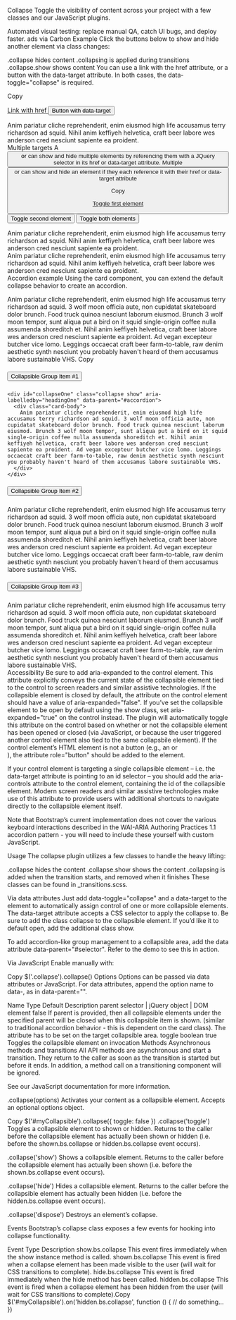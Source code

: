 

Collapse
Toggle the visibility of content across your project with a few classes and our JavaScript plugins.

Automated visual testing: replace manual QA, catch UI bugs, and deploy faster.
ads via Carbon
Example
Click the buttons below to show and hide another element via class changes:

.collapse hides content
.collapsing is applied during transitions
.collapse.show shows content
You can use a link with the href attribute, or a button with the data-target attribute. In both cases, the data-toggle="collapse" is required.

 

Copy
<p>
  <a class="btn btn-primary" data-toggle="collapse" href="#collapseExample" role="button" aria-expanded="false" aria-controls="collapseExample">
    Link with href
  </a>
  <button class="btn btn-primary" type="button" data-toggle="collapse" data-target="#collapseExample" aria-expanded="false" aria-controls="collapseExample">
    Button with data-target
  </button>
</p>
<div class="collapse" id="collapseExample">
  <div class="card card-body">
    Anim pariatur cliche reprehenderit, enim eiusmod high life accusamus terry richardson ad squid. Nihil anim keffiyeh helvetica, craft beer labore wes anderson cred nesciunt sapiente ea proident.
  </div>
</div>
Multiple targets
A <button> or <a> can show and hide multiple elements by referencing them with a JQuery selector in its href or data-target attribute. Multiple <button> or <a> can show and hide an element if they each reference it with their href or data-target attribute

 

Copy
<p>
  <a class="btn btn-primary" data-toggle="collapse" href="#multiCollapseExample1" role="button" aria-expanded="false" aria-controls="multiCollapseExample1">Toggle first element</a>
  <button class="btn btn-primary" type="button" data-toggle="collapse" data-target="#multiCollapseExample2" aria-expanded="false" aria-controls="multiCollapseExample2">Toggle second element</button>
  <button class="btn btn-primary" type="button" data-toggle="collapse" data-target=".multi-collapse" aria-expanded="false" aria-controls="multiCollapseExample1 multiCollapseExample2">Toggle both elements</button>
</p>
<div class="row">
  <div class="col">
    <div class="collapse multi-collapse" id="multiCollapseExample1">
      <div class="card card-body">
        Anim pariatur cliche reprehenderit, enim eiusmod high life accusamus terry richardson ad squid. Nihil anim keffiyeh helvetica, craft beer labore wes anderson cred nesciunt sapiente ea proident.
      </div>
    </div>
  </div>
  <div class="col">
    <div class="collapse multi-collapse" id="multiCollapseExample2">
      <div class="card card-body">
        Anim pariatur cliche reprehenderit, enim eiusmod high life accusamus terry richardson ad squid. Nihil anim keffiyeh helvetica, craft beer labore wes anderson cred nesciunt sapiente ea proident.
      </div>
    </div>
  </div>
</div>
Accordion example
Using the card component, you can extend the default collapse behavior to create an accordion.

Anim pariatur cliche reprehenderit, enim eiusmod high life accusamus terry richardson ad squid. 3 wolf moon officia aute, non cupidatat skateboard dolor brunch. Food truck quinoa nesciunt laborum eiusmod. Brunch 3 wolf moon tempor, sunt aliqua put a bird on it squid single-origin coffee nulla assumenda shoreditch et. Nihil anim keffiyeh helvetica, craft beer labore wes anderson cred nesciunt sapiente ea proident. Ad vegan excepteur butcher vice lomo. Leggings occaecat craft beer farm-to-table, raw denim aesthetic synth nesciunt you probably haven't heard of them accusamus labore sustainable VHS.
 Copy
<div id="accordion">
  <div class="card">
    <div class="card-header" id="headingOne">
      <h5 class="mb-0">
        <button class="btn btn-link" data-toggle="collapse" data-target="#collapseOne" aria-expanded="true" aria-controls="collapseOne">
          Collapsible Group Item #1
        </button>
      </h5>
    </div>

    <div id="collapseOne" class="collapse show" aria-labelledby="headingOne" data-parent="#accordion">
      <div class="card-body">
        Anim pariatur cliche reprehenderit, enim eiusmod high life accusamus terry richardson ad squid. 3 wolf moon officia aute, non cupidatat skateboard dolor brunch. Food truck quinoa nesciunt laborum eiusmod. Brunch 3 wolf moon tempor, sunt aliqua put a bird on it squid single-origin coffee nulla assumenda shoreditch et. Nihil anim keffiyeh helvetica, craft beer labore wes anderson cred nesciunt sapiente ea proident. Ad vegan excepteur butcher vice lomo. Leggings occaecat craft beer farm-to-table, raw denim aesthetic synth nesciunt you probably haven't heard of them accusamus labore sustainable VHS.
      </div>
    </div>
  </div>
  <div class="card">
    <div class="card-header" id="headingTwo">
      <h5 class="mb-0">
        <button class="btn btn-link collapsed" data-toggle="collapse" data-target="#collapseTwo" aria-expanded="false" aria-controls="collapseTwo">
          Collapsible Group Item #2
        </button>
      </h5>
    </div>
    <div id="collapseTwo" class="collapse" aria-labelledby="headingTwo" data-parent="#accordion">
      <div class="card-body">
        Anim pariatur cliche reprehenderit, enim eiusmod high life accusamus terry richardson ad squid. 3 wolf moon officia aute, non cupidatat skateboard dolor brunch. Food truck quinoa nesciunt laborum eiusmod. Brunch 3 wolf moon tempor, sunt aliqua put a bird on it squid single-origin coffee nulla assumenda shoreditch et. Nihil anim keffiyeh helvetica, craft beer labore wes anderson cred nesciunt sapiente ea proident. Ad vegan excepteur butcher vice lomo. Leggings occaecat craft beer farm-to-table, raw denim aesthetic synth nesciunt you probably haven't heard of them accusamus labore sustainable VHS.
      </div>
    </div>
  </div>
  <div class="card">
    <div class="card-header" id="headingThree">
      <h5 class="mb-0">
        <button class="btn btn-link collapsed" data-toggle="collapse" data-target="#collapseThree" aria-expanded="false" aria-controls="collapseThree">
          Collapsible Group Item #3
        </button>
      </h5>
    </div>
    <div id="collapseThree" class="collapse" aria-labelledby="headingThree" data-parent="#accordion">
      <div class="card-body">
        Anim pariatur cliche reprehenderit, enim eiusmod high life accusamus terry richardson ad squid. 3 wolf moon officia aute, non cupidatat skateboard dolor brunch. Food truck quinoa nesciunt laborum eiusmod. Brunch 3 wolf moon tempor, sunt aliqua put a bird on it squid single-origin coffee nulla assumenda shoreditch et. Nihil anim keffiyeh helvetica, craft beer labore wes anderson cred nesciunt sapiente ea proident. Ad vegan excepteur butcher vice lomo. Leggings occaecat craft beer farm-to-table, raw denim aesthetic synth nesciunt you probably haven't heard of them accusamus labore sustainable VHS.
      </div>
    </div>
  </div>
</div>
Accessibility
Be sure to add aria-expanded to the control element. This attribute explicitly conveys the current state of the collapsible element tied to the control to screen readers and similar assistive technologies. If the collapsible element is closed by default, the attribute on the control element should have a value of aria-expanded="false". If you’ve set the collapsible element to be open by default using the show class, set aria-expanded="true" on the control instead. The plugin will automatically toggle this attribute on the control based on whether or not the collapsible element has been opened or closed (via JavaScript, or because the user triggered another control element also tied to the same collapsbile element). If the control element’s HTML element is not a button (e.g., an <a> or <div>), the attribute role="button" should be added to the element.

If your control element is targeting a single collapsible element – i.e. the data-target attribute is pointing to an id selector – you should add the aria-controls attribute to the control element, containing the id of the collapsible element. Modern screen readers and similar assistive technologies make use of this attribute to provide users with additional shortcuts to navigate directly to the collapsible element itself.

Note that Bootstrap’s current implementation does not cover the various keyboard interactions described in the WAI-ARIA Authoring Practices 1.1 accordion pattern - you will need to include these yourself with custom JavaScript.

Usage
The collapse plugin utilizes a few classes to handle the heavy lifting:

.collapse hides the content
.collapse.show shows the content
.collapsing is added when the transition starts, and removed when it finishes
These classes can be found in _transitions.scss.

Via data attributes
Just add data-toggle="collapse" and a data-target to the element to automatically assign control of one or more collapsible elements. The data-target attribute accepts a CSS selector to apply the collapse to. Be sure to add the class collapse to the collapsible element. If you’d like it to default open, add the additional class show.

To add accordion-like group management to a collapsible area, add the data attribute data-parent="#selector". Refer to the demo to see this in action.

Via JavaScript
Enable manually with:

Copy
$('.collapse').collapse()
Options
Options can be passed via data attributes or JavaScript. For data attributes, append the option name to data-, as in data-parent="".

Name	Type	Default	Description
parent	selector | jQuery object | DOM element	false	If parent is provided, then all collapsible elements under the specified parent will be closed when this collapsible item is shown. (similar to traditional accordion behavior - this is dependent on the card class). The attribute has to be set on the target collapsible area.
toggle	boolean	true	Toggles the collapsible element on invocation
Methods
Asynchronous methods and transitions
All API methods are asynchronous and start a transition. They return to the caller as soon as the transition is started but before it ends. In addition, a method call on a transitioning component will be ignored.

See our JavaScript documentation for more information.

.collapse(options)
Activates your content as a collapsible element. Accepts an optional options object.

Copy
$('#myCollapsible').collapse({
  toggle: false
})
.collapse('toggle')
Toggles a collapsible element to shown or hidden. Returns to the caller before the collapsible element has actually been shown or hidden (i.e. before the shown.bs.collapse or hidden.bs.collapse event occurs).

.collapse('show')
Shows a collapsible element. Returns to the caller before the collapsible element has actually been shown (i.e. before the shown.bs.collapse event occurs).

.collapse('hide')
Hides a collapsible element. Returns to the caller before the collapsible element has actually been hidden (i.e. before the hidden.bs.collapse event occurs).

.collapse('dispose')
Destroys an element’s collapse.

Events
Bootstrap’s collapse class exposes a few events for hooking into collapse functionality.

Event Type	Description
show.bs.collapse	This event fires immediately when the show instance method is called.
shown.bs.collapse	This event is fired when a collapse element has been made visible to the user (will wait for CSS transitions to complete).
hide.bs.collapse	This event is fired immediately when the hide method has been called.
hidden.bs.collapse	This event is fired when a collapse element has been hidden from the user (will wait for CSS transitions to complete).Copy
$('#myCollapsible').on('hidden.bs.collapse', function () {
  // do something…
})
